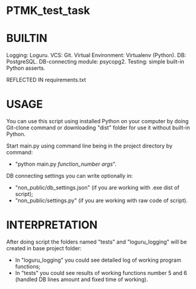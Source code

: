 # PTMK_test_task

# BUILTIN
Logging: Loguru.
VCS: Git.
Virtual Environment: Virtualenv (Python).
DB: PostgreSQL.
DB-connecting module: psycopg2.
Testing: simple built-in Python asserts.

REFLECTED IN requirements.txt

# USAGE
You can use this script using installed Python on your computer by doing Git-clone command or downloading "dist" folder
for use it without built-in Python.

Start main.py using command line being in the project directory by command:
- "python main.py *function_number* *args*".

DB connecting settings you can write optionally in:
- "non_public/db_settings.json" (if you are working with .exe dist of script);
- "non_public/settings.py" (if you are working with raw code of script).

# INTERPRETATION
After doing script the folders named "tests" and "loguru_logging" will be created in base project folder:
- In "loguru_logging" you could see detailed log of working program functions;
- In "tests" you could see results of working functions number 5 and 6 (handled DB lines amount and fixed time of working).